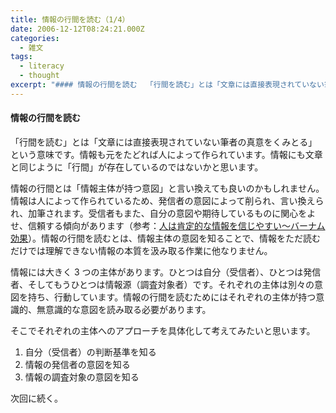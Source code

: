 ```yaml
---
title: 情報の行間を読む（1/4）
date: 2006-12-12T08:24:21.000Z
categories:
  - 雑文
tags:
  - literacy
  - thought
excerpt: "#### 情報の行間を読む  「行間を読む」とは「文章には直接表現されていない筆者の真意をくみとる」という意味です。情報も元をたどれば人によって作られています。情報にも文章と同じように「行間」が存在しているのではないかと思います。"
---
```


#### 情報の行間を読む

「行間を読む」とは「文章には直接表現されていない筆者の真意をくみとる」という意味です。情報も元をたどれば人によって作られています。情報にも文章と同じように「行間」が存在しているのではないかと思います。

情報の行間とは「情報主体が持つ意図」と言い換えても良いのかもしれません。情報は人によって作られているため、発信者の意図によって削られ、言い換えられ、加筆されます。受信者もまた、自分の意図や期待しているものに関心をよせ、信頼する傾向があります（参考：[人は肯定的な情報を信じやすい〜バーナム効果](/2005/11/post_118/)）。情報の行間を読むとは、情報主体の意図を知ることで、情報をただ読むだけでは理解できない情報の本質を汲み取る作業に他なりません。

情報には大きく 3 つの主体があります。ひとつは自分（受信者）、ひとつは発信者、そしてもうひとつは情報源（調査対象者）です。それぞれの主体は別々の意図を持ち、行動しています。情報の行間を読むためにはそれぞれの主体が持つ意識的、無意識的な意図を読み取る必要があります。

そこでそれぞれの主体へのアプローチを具体化して考えてみたいと思います。

1.  自分（受信者）の判断基準を知る
2.  情報の発信者の意図を知る
3.  情報の調査対象の意図を知る

次回に続く。
